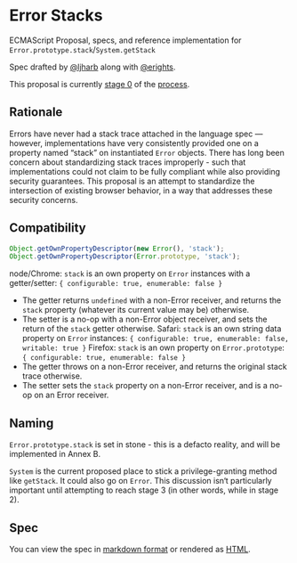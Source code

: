 # Error Stacks
ECMAScript Proposal, specs, and reference implementation for `Error.prototype.stack`/`System.getStack`

Spec drafted by [@ljharb](https://github.com/ljharb) along with [@erights](https://github.com/erights).

This proposal is currently [stage 0](https://github.com/tc39/proposals/blob/master/stage-0-proposals.md) of the [process](https://tc39.github.io/process-document/).

## Rationale

Errors have never had a stack trace attached in the language spec — however, implementations have very consistently provided one on a property named “stack” on instantiated `Error` objects. There has long been concern about standardizing stack traces improperly - such that implementations could not claim to be fully compliant while also providing security guarantees. This proposal is an attempt to standardize the intersection of existing browser behavior, in a way that addresses these security concerns.

## Compatibility

```js
Object.getOwnPropertyDescriptor(new Error(), 'stack');
Object.getOwnPropertyDescriptor(Error.prototype, 'stack');
```

node/Chrome: `stack` is an own property on `Error` instances with a getter/setter: `{ configurable: true, enumerable: false }`
 - The getter returns `undefined` with a non-Error receiver, and returns the `stack` property (whatever its current value may be) otherwise.
 - The setter is a no-op with a non-Error object receiver, and sets the return of the `stack` getter otherwise.
Safari: `stack` is an own string data property on `Error` instances: `{ configurable: true, enumerable: false, writable: true }`
Firefox: `stack` is an own property on `Error.prototype`: `{ configurable: true, enumerable: false }`
 - The getter throws on a non-Error receiver, and returns the original stack trace otherwise.
 - The setter sets the `stack` property on a non-Error receiver, and is a no-op on an Error receiver.

## Naming

`Error.prototype.stack` is set in stone - this is a defacto reality, and will be implemented in Annex B.

`System` is the current proposed place to stick a privilege-granting method like `getStack`. It could also go on `Error`. This discussion isn‘t particularly important until attempting to reach stage 3 (in other words, while in stage 2).

## Spec
You can view the spec in [markdown format](spec.md) or rendered as [HTML](https://ljharb.github.io/proposal-error-stacks/).
